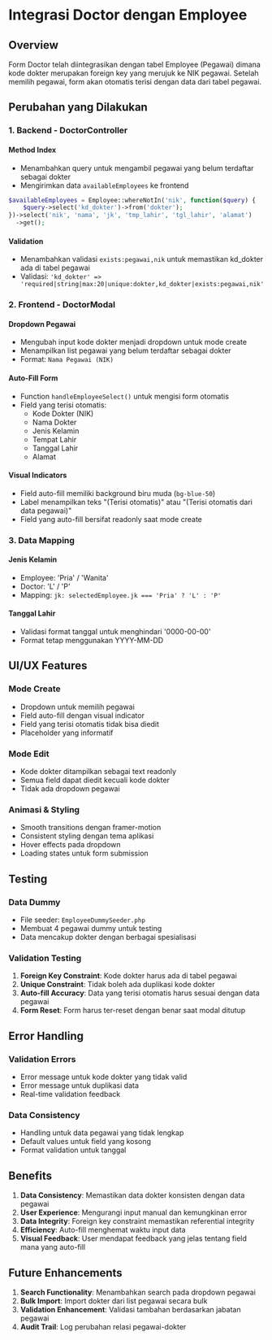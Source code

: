 # Integrasi Doctor dengan Employee

## Overview

Form Doctor telah diintegrasikan dengan tabel Employee (Pegawai) dimana kode dokter merupakan foreign key yang merujuk ke NIK pegawai. Setelah memilih pegawai, form akan otomatis terisi dengan data dari tabel pegawai.

## Perubahan yang Dilakukan

### 1. Backend - DoctorController

#### Method Index

- Menambahkan query untuk mengambil pegawai yang belum terdaftar sebagai dokter
- Mengirimkan data `availableEmployees` ke frontend

```php
$availableEmployees = Employee::whereNotIn('nik', function($query) {
    $query->select('kd_dokter')->from('dokter');
})->select('nik', 'nama', 'jk', 'tmp_lahir', 'tgl_lahir', 'alamat')
  ->get();
```

#### Validation

- Menambahkan validasi `exists:pegawai,nik` untuk memastikan kd_dokter ada di tabel pegawai
- Validasi: `'kd_dokter' => 'required|string|max:20|unique:dokter,kd_dokter|exists:pegawai,nik'`

### 2. Frontend - DoctorModal

#### Dropdown Pegawai

- Mengubah input kode dokter menjadi dropdown untuk mode create
- Menampilkan list pegawai yang belum terdaftar sebagai dokter
- Format: `Nama Pegawai (NIK)`

#### Auto-Fill Form

- Function `handleEmployeeSelect()` untuk mengisi form otomatis
- Field yang terisi otomatis:
  - Kode Dokter (NIK)
  - Nama Dokter
  - Jenis Kelamin
  - Tempat Lahir
  - Tanggal Lahir
  - Alamat

#### Visual Indicators

- Field auto-fill memiliki background biru muda (`bg-blue-50`)
- Label menampilkan teks "(Terisi otomatis)" atau "(Terisi otomatis dari data pegawai)"
- Field yang auto-fill bersifat readonly saat mode create

### 3. Data Mapping

#### Jenis Kelamin

- Employee: 'Pria' / 'Wanita'
- Doctor: 'L' / 'P'
- Mapping: `jk: selectedEmployee.jk === 'Pria' ? 'L' : 'P'`

#### Tanggal Lahir

- Validasi format tanggal untuk menghindari '0000-00-00'
- Format tetap menggunakan YYYY-MM-DD

## UI/UX Features

### Mode Create

- Dropdown untuk memilih pegawai
- Field auto-fill dengan visual indicator
- Field yang terisi otomatis tidak bisa diedit
- Placeholder yang informatif

### Mode Edit

- Kode dokter ditampilkan sebagai text readonly
- Semua field dapat diedit kecuali kode dokter
- Tidak ada dropdown pegawai

### Animasi & Styling

- Smooth transitions dengan framer-motion
- Consistent styling dengan tema aplikasi
- Hover effects pada dropdown
- Loading states untuk form submission

## Testing

### Data Dummy

- File seeder: `EmployeeDummySeeder.php`
- Membuat 4 pegawai dummy untuk testing
- Data mencakup dokter dengan berbagai spesialisasi

### Validation Testing

1. **Foreign Key Constraint**: Kode dokter harus ada di tabel pegawai
2. **Unique Constraint**: Tidak boleh ada duplikasi kode dokter
3. **Auto-fill Accuracy**: Data yang terisi otomatis harus sesuai dengan data pegawai
4. **Form Reset**: Form harus ter-reset dengan benar saat modal ditutup

## Error Handling

### Validation Errors

- Error message untuk kode dokter yang tidak valid
- Error message untuk duplikasi data
- Real-time validation feedback

### Data Consistency

- Handling untuk data pegawai yang tidak lengkap
- Default values untuk field yang kosong
- Format validation untuk tanggal

## Benefits

1. **Data Consistency**: Memastikan data dokter konsisten dengan data pegawai
2. **User Experience**: Mengurangi input manual dan kemungkinan error
3. **Data Integrity**: Foreign key constraint memastikan referential integrity
4. **Efficiency**: Auto-fill menghemat waktu input data
5. **Visual Feedback**: User mendapat feedback yang jelas tentang field mana yang auto-fill

## Future Enhancements

1. **Search Functionality**: Menambahkan search pada dropdown pegawai
2. **Bulk Import**: Import dokter dari list pegawai secara bulk
3. **Validation Enhancement**: Validasi tambahan berdasarkan jabatan pegawai
4. **Audit Trail**: Log perubahan relasi pegawai-dokter
